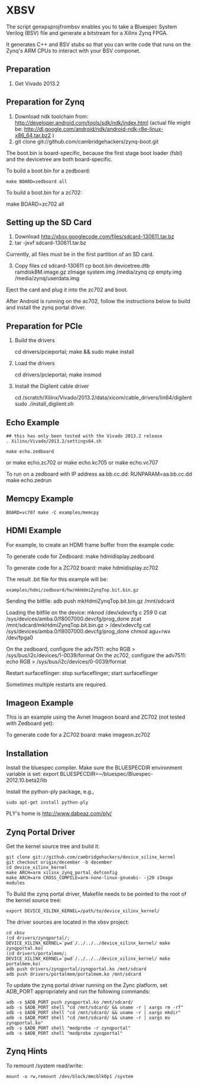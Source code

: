 XBSV
====

The script genxpsprojfrombsv enables you to take a Bluespec System
Verilog (BSV) file and generate a bitstream for a Xilinx Zynq FPGA. 

It generates C++ and BSV stubs so that you can write code that runs on
the Zynq's ARM CPUs to interact with your BSV componet.

Preparation
-----------

1. Get Vivado 2013.2

Preparation for Zynq
--------------------

1. Download ndk toolchain from: 
     http://developer.android.com/tools/sdk/ndk/index.html
     (actual file might be:
         http://dl.google.com/android/ndk/android-ndk-r8e-linux-x86_64.tar.bz2
     )
2. git clone git://github.com/cambridgehackers/zynq-boot.git

The boot.bin is board-specific, because the first stage boot loader
(fsbl) and the devicetree are both board-specific.

To build a boot.bin for a zedboard:

    make BOARD=zedboard all

To build a boot.bin for a zc702:

   make BOARD=zc702 all

Setting up the SD Card
----------------------

1. Download http://xbsv.googlecode.com/files/sdcard-130611.tar.bz
2. tar -jxvf sdcard-130611.tar.bz

Currently, all files must be in the first partition of an SD card.

3. Copy files
   cd sdcard-130611
   cp boot.bin devicetree.dtb ramdisk8M.image.gz zImage system.img /media/zynq
   cp empty.img /media/zynq/userdata.img

Eject the card and plug it into the zc702 and boot.

After Android is running on the ac702, follow the instructions below to build and install the zynq portal driver.

Preparation for PCIe
--------------------

1. Build the drivers

    cd drivers/pcieportal; make && sudo make install

2. Load the drivers

    cd drivers/pcieportal; make insmod

3. Install the Digilent cable driver

    cd /scratch/Xilinx/Vivado/2013.2/data/xicom/cable_drivers/lin64/digilent
    sudo ./install_digilent.sh


Echo Example
------------

    ## this has only been tested with the Vivado 2013.2 release
    . Xilinx/Vivado/2013.2/settings64.sh

    make echo.zedboard
or
    make echo.zc702
or
    make echo.kc705
or
    make echo.vc707

To run on a zedboard with IP address aa.bb.cc.dd:
    RUNPARAM=aa.bb.cc.dd make echo.zedrun

Memcpy Example
--------------

    BOARD=vc707 make -C examples/memcpy

HDMI Example
------------

For example, to create an HDMI frame buffer from the example code:

To generate code for Zedboard:
    make hdmidisplay.zedboard

To generate code for a ZC702 board:
    make hdmidisplay.zc702

The result .bit file for this example will be:

    examples/hdmi/zedboard/hw/mkHdmiZynqTop.bit.bin.gz

Sending the bitfile:
    adb push mkHdmiZynqTop.bit.bin.gz /mnt/sdcard

Loading the bitfile on the device:
    mknod /dev/xdevcfg c 259 0
    cat /sys/devices/amba.0/f8007000.devcfg/prog_done
    zcat /mnt/sdcard/mkHdmiZynqTop.bit.bin.gz > /dev/xdevcfg
    cat /sys/devices/amba.0/f8007000.devcfg/prog_done
    chmod agu+rwx /dev/fpga0

On the zedboard, configure the adv7511:
   echo RGB > /sys/bus/i2c/devices/1-0039/format
On the zc702, configure the adv7511:
   echo RGB > /sys/bus/i2c/devices/0-0039/format

Restart surfaceflinger:
   stop surfaceflinger; start surfaceflinger

Sometimes multiple restarts are required.

Imageon Example
---------------

This is an example using the Avnet Imageon board and ZC702 (not tested with Zedboard yet):

To generate code for a ZC702 board:
    make imageon.zc702

Installation
------------

Install the bluespec compiler. Make sure the BLUESPECDIR environment
variable is set:
    export BLUESPECDIR=~/bluespec/Bluespec-2012.10.beta2/lib
	
Install the python-ply package, e.g.,

    sudo apt-get install python-ply

PLY's home is http://www.dabeaz.com/ply/

Zynq Portal Driver
-------------

Get the kernel source tree and build it:

    git clone git://github.com/cambridgehackers/device_xilinx_kernel
    git checkout origin/december -b december
    cd device_xilinx_kernel
    make ARCH=arm xilinx_zynq_portal_defconfig 
    make ARCH=arm CROSS_COMPILE=arm-none-linux-gnueabi- -j20 zImage modules

To Build the zynq portal driver, Makefile needs to be pointed to the root of the kernel source tree:

    export DEVICE_XILINX_KERNEL=/path/to/device_xilinx_kernel/

The driver sources are located in the xbsv project:

    cd xbsv
    (cd drivers/zynqportal/; DEVICE_XILINX_KERNEL=`pwd`/../../../device_xilinx_kernel/ make zynqportal.ko)
    (cd drivers/portalmem/;  DEVICE_XILINX_KERNEL=`pwd`/../../../device_xilinx_kernel/ make portalmem.ko)
    adb push drivers/zynqportal/zynqportal.ko /mnt/sdcard
    adb push drivers/portalmem/portalmem.ko /mnt/sdcard

To update the zynq portal driver running on the Zync platform, set ADB_PORT appropriately and run the following commands:

    adb -s $ADB_PORT push zynqportal.ko /mnt/sdcard/
    adb -s $ADB_PORT shell "cd /mnt/sdcard/ && uname -r | xargs rm -rf"
    adb -s $ADB_PORT shell "cd /mnt/sdcard/ && uname -r | xargs mkdir"
    adb -s $ADB_PORT shell "cd /mnt/sdcard/ && uname -r | xargs mv zynqportal.ko"
    adb -s $ADB_PORT shell "modprobe -r zynqportal"
    adb -s $ADB_PORT shell "modprobe zynqportal"

Zynq Hints
-------------

To remount /system read/write:

    mount -o rw,remount /dev/block/mmcblk0p1 /system


